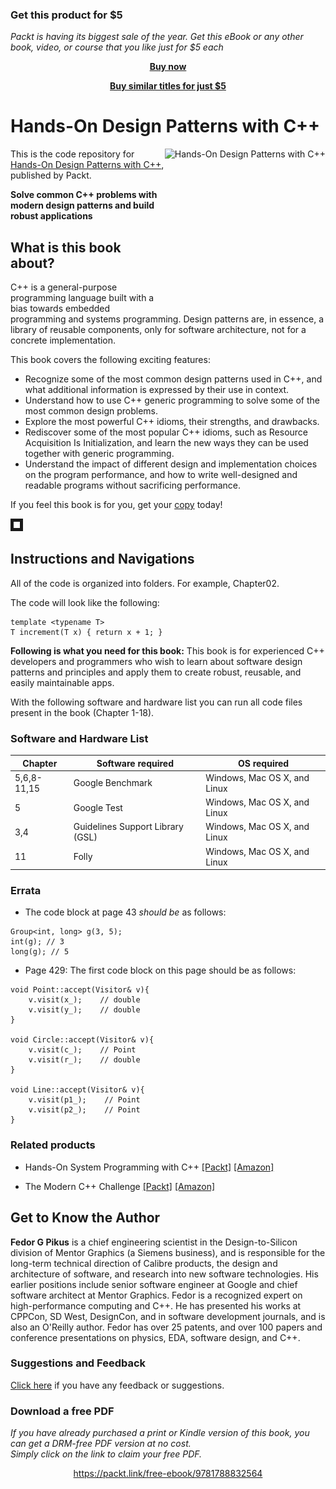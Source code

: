 
### Get this product for $5

<i>Packt is having its biggest sale of the year. Get this eBook or any other book, video, or course that you like just for $5 each</i>


<b><p align='center'>[Buy now](https://packt.link/9781788832564)</p></b>


<b><p align='center'>[Buy similar titles for just $5](https://subscription.packtpub.com/search)</p></b>


# Hands-On Design Patterns with C++

<a href="https://www.packtpub.com/application-development/hands-design-patterns-c?utm_source=github&utm_medium=repository&utm_campaign=9781788832564 "><img src="https://d255esdrn735hr.cloudfront.net/sites/default/files/imagecache/ppv4_main_book_cover/B09734_NEW.png" alt="Hands-On Design Patterns with C++" height="256px" align="right"></a>

This is the code repository for [Hands-On Design Patterns with C++](https://www.packtpub.com/application-development/hands-design-patterns-c?utm_source=github&utm_medium=repository&utm_campaign=9781788832564 ), published by Packt.

**Solve common C++ problems with modern design patterns and build robust applications**

## What is this book about?
C++ is a general-purpose programming language built with a bias towards embedded programming and systems programming. Design patterns are, in essence, a library of reusable components, only for software architecture, not for a concrete implementation.

This book covers the following exciting features:
* Recognize some of the most common design patterns used in C++, and what additional information is expressed by their use in context. 
* Understand how to use C++ generic programming to solve some of the most common design problems. 
* Explore the most powerful C++ idioms, their strengths, and drawbacks. 
* Rediscover some of the most popular C++ idioms, such as Resource Acquisition Is Initialization, and learn the new ways they can be used together with generic programming. 
* Understand the impact of different design and implementation choices on the program performance, and how to write well-designed and readable programs without sacrificing performance. 

If you feel this book is for you, get your [copy](https://www.amazon.com/dp/1788832566) today!

<a href="https://www.packtpub.com/?utm_source=github&utm_medium=banner&utm_campaign=GitHubBanner"><img src="https://raw.githubusercontent.com/PacktPublishing/GitHub/master/GitHub.png" 
alt="https://www.packtpub.com/" border="5" /></a>

## Instructions and Navigations
All of the code is organized into folders. For example, Chapter02.

The code will look like the following:
```
template <typename T> 
T increment(T x) { return x + 1; }
```

**Following is what you need for this book:**
This book is for experienced C++ developers and programmers who wish to learn about software design patterns and principles and apply them to create robust, reusable, and easily maintainable apps.

With the following software and hardware list you can run all code files present in the book (Chapter 1-18).
### Software and Hardware List
| Chapter | Software required | OS required |
| -------- | ------------------------------------ | ----------------------------------- |
| 5,6,8-11,15 | Google Benchmark | Windows, Mac OS X, and Linux  |
| 5 | Google Test | Windows, Mac OS X, and Linux  |
| 3,4 | Guidelines Support Library (GSL) | Windows, Mac OS X, and Linux |
| 11 | Folly | Windows, Mac OS X, and Linux  |

### Errata
* The code block at page 43 _should be_ as follows:
```
Group<int, long> g(3, 5);
int(g); // 3
long(g); // 5

```
* Page 429: The first code block on this page should be as follows:
```
void Point::accept(Visitor& v){
    v.visit(x_);    // double
    v.visit(y_);    // double
}

void Circle::accept(Visitor& v){
    v.visit(c_);    // Point
    v.visit(r_);    // double
}

void Line::accept(Visitor& v){
    v.visit(p1_);    // Point
    v.visit(p2_);    // Point
}
```


### Related products
* Hands-On System Programming with C++ [[Packt]](https://www.packtpub.com/application-development/hands-system-programming-c?utm_source=github&utm_medium=repository&utm_campaign=9781789137880 ) [[Amazon]](https://www.amazon.com/dp/1789137888)

* The Modern C++ Challenge [[Packt]](https://www.packtpub.com/application-development/modern-c-challenge?utm_source=github&utm_medium=repository&utm_campaign=9781788993869 ) [[Amazon]](https://www.amazon.com/dp/1788993861)

  
## Get to Know the Author
**Fedor G Pikus**
is a chief engineering scientist in the Design-to-Silicon division of Mentor Graphics (a Siemens business), and is responsible for the long-term technical direction of Calibre products, the design and architecture of software, and research into new software technologies. His earlier positions include senior software engineer at Google and chief software architect at Mentor Graphics. Fedor is a recognized expert on high-performance computing and C++. He has presented his works at CPPCon, SD West, DesignCon, and in software development journals, and is also an O'Reilly author. Fedor has over 25 patents, and over 100 papers and conference presentations on physics, EDA, software design, and C++.


### Suggestions and Feedback
[Click here](https://docs.google.com/forms/d/e/1FAIpQLSdy7dATC6QmEL81FIUuymZ0Wy9vH1jHkvpY57OiMeKGqib_Ow/viewform) if you have any feedback or suggestions.


### Download a free PDF

 <i>If you have already purchased a print or Kindle version of this book, you can get a DRM-free PDF version at no cost.<br>Simply click on the link to claim your free PDF.</i>
<p align="center"> <a href="https://packt.link/free-ebook/9781788832564">https://packt.link/free-ebook/9781788832564 </a> </p>